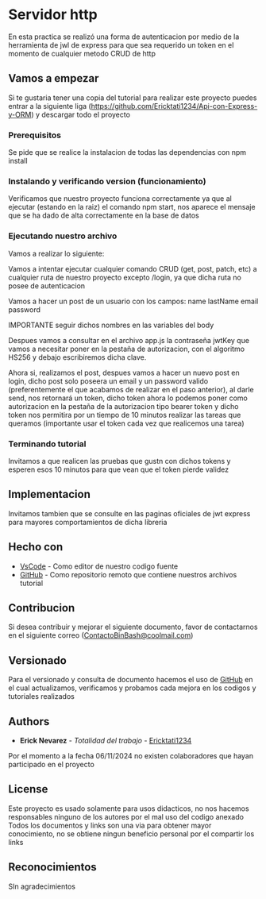 # Servidor http

En esta practica se realizó una forma de autenticacion por medio de la herramienta de jwl de express para que sea requerido un token en el momento de cualquier metodo CRUD de http

## Vamos a empezar

Si te gustaria tener una copia del tutorial para realizar este proyecto puedes entrar a la siguiente liga (https://github.com/Ericktati1234/Api-con-Express-y-ORM)
y descargar todo el proyecto

### Prerequisitos

Se pide que se realice la instalacion de todas las dependencias con npm install

### Instalando y verificando version (funcionamiento)

Verificamos que nuestro proyecto funciona correctamente ya que al ejecutar (estando en la raiz) el comando npm start, nos aparece el mensaje que se ha dado de alta correctamente en la base de datos

### Ejecutando nuestro archivo

Vamos a realizar lo siguiente:

Vamos a intentar ejecutar cualquier comando CRUD (get, post, patch, etc) a cualquier ruta de nuestro proyecto excepto /login, ya que dicha ruta no posee de autenticacion

Vamos a hacer un post de un usuario con los campos:
    name
    lastName
    email
    password

IMPORTANTE seguir dichos nombres en las variables del body

Despues vamos a consultar en el archivo app.js la contraseña jwtKey que vamos a necesitar poner en la pestaña de autorizacion, con el algoritmo HS256 y debajo escribiremos dicha clave.

Ahora si, realizamos el post, despues vamos a hacer un nuevo post en login, dicho post solo poseera un email y un password valido (preferentemente el que acabamos de realizar en el paso anterior), al darle send, nos retornará un token, dicho token ahora lo podemos poner como autorizacion en la pestaña de la autorizacion tipo bearer token y dicho token nos permitira por un tiempo de 10 minutos realizar las tareas que queramos (importante usar el token cada vez que realicemos una tarea)

### Terminando tutorial

Invitamos a que realicen las pruebas que gustn con dichos tokens y esperen esos 10 minutos para que vean que el token pierde validez

## Implementacion

Invitamos tambien que se consulte en las paginas oficiales de jwt express para mayores comportamientos de dicha libreria

## Hecho con

* [VsCode](https://code.visualstudio.com) - Como editor de nuestro codigo fuente
* [GitHub](https://github.com) - Como repositorio remoto que contiene nuestros archivos tutorial

## Contribucion

Si desea contribuir y mejorar el siguiente documento, favor de contactarnos en el siguiente correo (ContactoBinBash@coolmail.com)

## Versionado

Para el versionado y consulta de documento hacemos el uso de [GitHub](https://github.com) en el cual actualizamos, verificamos y probamos 
cada mejora en los codigos y tutoriales realizados

## Authors

* **Erick Nevarez** - *Totalidad del trabajo* - [Ericktati1234](https://github.com/Ericktati1234)

Por el momento a la fecha 06/11/2024 no existen colaboradores que hayan participado en el proyecto

## License

Este proyecto es usado solamente para usos didacticos, no nos hacemos responsables ninguno de los autores por el mal uso del codigo anexado
Todos los documentos y links son una via para obtener mayor conocimiento, no se obtiene ningun beneficio personal por el compartir los links

## Reconocimientos

SIn agradecimientos

